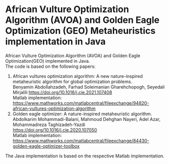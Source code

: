 # African Vulture Optimization Algorithm (AVOA) and Golden Eagle Optimization (GEO) Metaheuristics implementation in Java
African Vulture Optimization Algorithm (AVOA) and Golden Eagle Optimization(GEO) implemented in Java. </br>
The code is based on the following papers: </br>
1. African vultures optimization algorithm: A new nature-inspired metaheuristic algorithm for global optimization problems. </br>
   Benyamin Abdollahzadeh, Farhad Soleimanian Gharehchopogh, Seyedali Mirjalili https://doi.org/10.1016/j.cie.2021.107408 </br>
Matlab implementation: https://www.mathworks.com/matlabcentral/fileexchange/94820-african-vultures-optimization-algorithm
2. Golden eagle optimizer: A nature-inspired metaheuristic algorithm. </br>
   Abdolkarim Mohammadi-Balani, Mahmoud Dehghan Nayeri, Adel Azar, Mohammadreza Taghizadeh-Yazdi https://doi.org/10.1016/j.cie.2020.107050 </br>
Matlab implementation: https://www.mathworks.com/matlabcentral/fileexchange/84430-golden-eagle-optimizer-toolbox

The Java implementation is based on the respective Matlab implementation.
